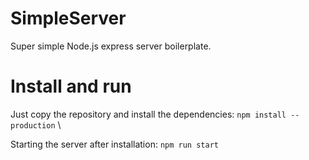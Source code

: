 # SimpleServer
Super simple Node.js express server boilerplate.

# Install and run
Just copy the repository and install the dependencies:
`npm install --production` \

Starting the server after installation:
`npm run start`

